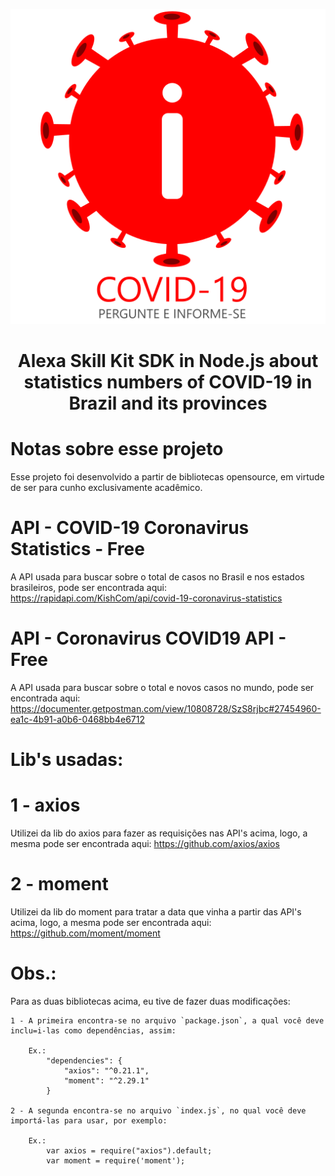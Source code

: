<p align="center">
  <img src="assets/alexa-skill-covid-512.png">
  <br/>
  <h1 align="center">Alexa Skill Kit SDK in Node.js about statistics numbers of COVID-19 in Brazil and its provinces</h1>
</p>

# Notas sobre esse projeto

Esse projeto foi desenvolvido a partir de bibliotecas opensource, em virtude de ser para cunho exclusivamente acadêmico.
# API - COVID-19 Coronavirus Statistics - Free
A API usada para buscar sobre o total de casos no Brasil e nos estados brasileiros, pode ser encontrada aqui: https://rapidapi.com/KishCom/api/covid-19-coronavirus-statistics

# API - Coronavirus COVID19 API - Free
A API usada para buscar sobre o total e novos casos no mundo, pode ser encontrada aqui: https://documenter.getpostman.com/view/10808728/SzS8rjbc#27454960-ea1c-4b91-a0b6-0468bb4e6712

# Lib's usadas:

# 1 - axios
Utilizei da lib do axios para fazer as requisições nas API's acima, logo, a mesma pode ser encontrada aqui: https://github.com/axios/axios

# 2 - moment
Utilizei da lib do moment para tratar a data que vinha a partir das API's acima, logo, a mesma pode ser encontrada aqui: https://github.com/moment/moment

# Obs.:
Para as duas bibliotecas acima, eu tive de fazer duas modificações:

    1 - A primeira encontra-se no arquivo `package.json`, a qual você deve inclu=i-las como dependências, assim:

        Ex.:
            "dependencies": {
                "axios": "^0.21.1",
                "moment": "^2.29.1"
            } 
    
    2 - A segunda encontra-se no arquivo `index.js`, no qual você deve importá-las para usar, por exemplo:

        Ex.:
            var axios = require("axios").default;
            var moment = require('moment');
